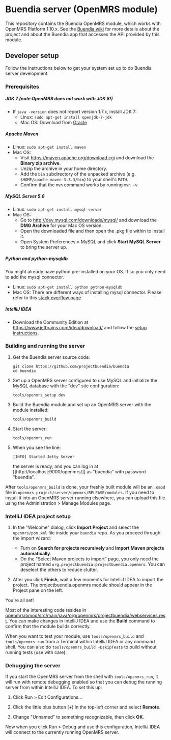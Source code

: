 # Buendia server (OpenMRS module)

This repository contains the Buendia OpenMRS module,
which works with OpenMRS Platform 1.10.x.
See the [Buendia wiki](https://github.com/projectbuendia/buendia/wiki) for more details about the project and about the Buendia app that accesses the API provided by this module.

## Developer setup

Follow the instructions below to get your system set up to do Buendia server development.

### Prerequisites

##### JDK 7 (note OpenMRS does not work with JDK 8!)
  * If `java -version` does not report version 1.7.x, install JDK 7:
      * Linux: `sudo apt-get install openjdk-7-jdk`
      * Mac OS: Download from [Oracle](http://www.oracle.com/technetwork/java/javase/downloads/jdk7-downloads-1880260.html)

##### Apache Maven

  * Linux: `sudo apt-get install maven`
  * Mac OS:
      * Visit https://maven.apache.org/download.cgi and download the **Binary zip archive**.
      * Unzip the archive in your home directory.
      * Add the `bin` subdirectory of the unpacked archive (e.g. `$HOME/apache-maven-3.3.3/bin`) to your shell's `PATH`.
      * Confirm that the `mvn` command works by running `mvn -v`.

##### MySQL Server 5.6
  * Linux: `sudo apt-get install mysql-server`
  * Mac OS:
      * Go to http://dev.mysql.com/downloads/mysql/ and download the **DMG Archive** for your Mac OS version.
      * Open the downloaded file and then open the .pkg file within to install it.
      * Open System Preferences > MySQL and click **Start MySQL Server** to bring the server up.

##### Python and python-mysqldb
You might already have python pre-installed on your OS. If so you only need to add the mysql connector.
* Linux: `sudo apt-get install python python-mysqldb`
* Mac OS: There are different ways of installing mysql connector. Please refer to this [stack overflow page](http://stackoverflow.com/questions/16182294/installing-mysql-python-on-mac-os-x)

##### IntelliJ IDEA
  * Download the Community Edition at https://www.jetbrains.com/idea/download/ and follow the [setup instructions](https://www.jetbrains.com/idea/help/basics-and-installation.html#d1847332e131).


### Building and running the server

1.  Get the Buendia server source code:

        git clone https://github.com/projectbuendia/buendia
        cd buendia

2.  Set up a OpenMRS server configured to use MySQL and initialize the MySQL database with the "dev" site configuration:

        tools/openmrs_setup dev

3.  Build the Buendia module and set up an OpenMRS server with the module installed:

        tools/openmrs_build

4.  Start the server:

        tools/openmrs_run

5.  When you see the line:

        [INFO] Started Jetty Server

    the server is ready, and you can log in at [[http://localhost:9000/openmrs/]] as "buendia" with password "buendia".

After `tools/openmrs_build` is done, your freshly built module will be an `.omod` file in `openmrs-project/server/openmrs/RELEASE/modules`.  If you need to install it into an OpenMRS server running elsewhere, you can upload this file using the Administration > Manage Modules page.

### IntelliJ IDEA project setup

1.  In the "Welcome" dialog, click **Import Project** and select the `openmrs/pom.xml` file inside your `buendia` repo.  As you proceed through the import wizard:
      * Turn on **Search for projects recursively** and **Import Maven projects automatically**.
      * On the "Select Maven projects to import" page, you only need the project named `org.projectbuendia:projectbuendia.openmrs`.  You can deselect the others to reduce clutter.

2.  After you click **Finish**, wait a few moments for IntelliJ IDEA to import the project.  The projectbuendia.openmrs module should appear in the Project pane on the left.

You're all set!

Most of the interesting code resides in [openmrs/omod/src/main/java/org/openmrs/projectbuendia/webservices.rest](http://github.com/projectbuendia/buendia/openmrs/omod/src/main/java/org/openmrs/projectbuendia/webservices.rest).  You can make changes in IntelliJ IDEA and use the **Build** command to confirm that the module builds correctly.

When you want to test your module, use `tools/openmrs_build` and `tools/openmrs_run` from a Terminal within IntelliJ IDEA or any command shell.  You can also do `tools/openmrs_build -DskipTests` to build without running tests (use with care).


### Debugging the server

If you start the OpenMRS server from the shell with `tools/openmrs_run`, it will run with remote debugging enabled so that you can debug the running server from within IntelliJ IDEA.  To set this up:

1. Click Run > Edit Configurations...

2. Click the little plus button (+) in the top-left corner and select **Remote**.

3. Change "Unnamed" to something recognizable, then click **OK**.

Now when you click Run > Debug and use this configuration, IntelliJ IDEA will connect to the currently running OpenMRS server.
